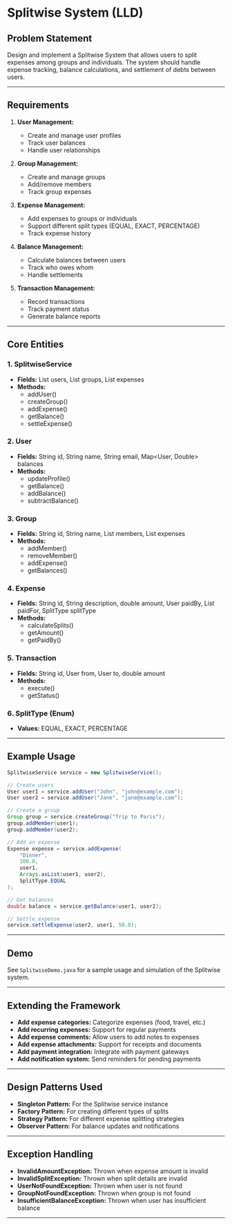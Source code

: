 # Splitwise System (LLD)

## Problem Statement

Design and implement a Splitwise System that allows users to split expenses among groups and individuals. The system should handle expense tracking, balance calculations, and settlement of debts between users.

---

## Requirements

1. **User Management:**
   - Create and manage user profiles
   - Track user balances
   - Handle user relationships

2. **Group Management:**
   - Create and manage groups
   - Add/remove members
   - Track group expenses

3. **Expense Management:**
   - Add expenses to groups or individuals
   - Support different split types (EQUAL, EXACT, PERCENTAGE)
   - Track expense history

4. **Balance Management:**
   - Calculate balances between users
   - Track who owes whom
   - Handle settlements

5. **Transaction Management:**
   - Record transactions
   - Track payment status
   - Generate balance reports

---

## Core Entities

### 1. SplitwiseService
- **Fields:** List<User> users, List<Group> groups, List<Expense> expenses
- **Methods:** 
  - addUser()
  - createGroup()
  - addExpense()
  - getBalance()
  - settleExpense()

### 2. User
- **Fields:** String id, String name, String email, Map<User, Double> balances
- **Methods:** 
  - updateProfile()
  - getBalance()
  - addBalance()
  - subtractBalance()

### 3. Group
- **Fields:** String id, String name, List<User> members, List<Expense> expenses
- **Methods:** 
  - addMember()
  - removeMember()
  - addExpense()
  - getBalances()

### 4. Expense
- **Fields:** String id, String description, double amount, User paidBy, List<User> paidFor, SplitType splitType
- **Methods:** 
  - calculateSplits()
  - getAmount()
  - getPaidBy()

### 5. Transaction
- **Fields:** String id, User from, User to, double amount
- **Methods:** 
  - execute()
  - getStatus()

### 6. SplitType (Enum)
- **Values:** EQUAL, EXACT, PERCENTAGE

---

## Example Usage

```java
SplitwiseService service = new SplitwiseService();

// Create users
User user1 = service.addUser("John", "john@example.com");
User user2 = service.addUser("Jane", "jane@example.com");

// Create a group
Group group = service.createGroup("Trip to Paris");
group.addMember(user1);
group.addMember(user2);

// Add an expense
Expense expense = service.addExpense(
    "Dinner", 
    100.0, 
    user1, 
    Arrays.asList(user1, user2), 
    SplitType.EQUAL
);

// Get balances
double balance = service.getBalance(user1, user2);

// Settle expense
service.settleExpense(user2, user1, 50.0);
```

---

## Demo

See `SplitwiseDemo.java` for a sample usage and simulation of the Splitwise system.

---

## Extending the Framework

- **Add expense categories:** Categorize expenses (food, travel, etc.)
- **Add recurring expenses:** Support for regular payments
- **Add expense comments:** Allow users to add notes to expenses
- **Add expense attachments:** Support for receipts and documents
- **Add payment integration:** Integrate with payment gateways
- **Add notification system:** Send reminders for pending payments

---

## Design Patterns Used

- **Singleton Pattern:** For the Splitwise service instance
- **Factory Pattern:** For creating different types of splits
- **Strategy Pattern:** For different expense splitting strategies
- **Observer Pattern:** For balance updates and notifications

---

## Exception Handling

- **InvalidAmountException:** Thrown when expense amount is invalid
- **InvalidSplitException:** Thrown when split details are invalid
- **UserNotFoundException:** Thrown when user is not found
- **GroupNotFoundException:** Thrown when group is not found
- **InsufficientBalanceException:** Thrown when user has insufficient balance

---